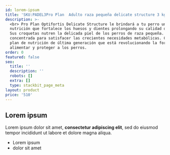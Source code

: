 ```yaml
---
id: lorem-ipsum
title: 'SKU:PADEL3Pro Plan  Adulto raza pequeña delicate structure 3 kg'
description: >-
  <br> Pro Plan Optifortis Delicate Structure le brindará a tu perro una
  nutrición que fortalece los huesos y dientes prolongando su calidad de vida.
  Sus croquetas nutren la delicada piel de los perros de raza pequeña. Nutrición
  concentrada para satisfacer las crecientes necesidades metabólicas. Conoce el
  plan de nutrición de última generación que está revolucionando la forma de
  alimentar y proteger a los perros.
order: 0
featured: false
seo:
  title: ''
  description: ''
  robots: []
  extra: []
  type: stackbit_page_meta
layout: product
price: '510'
---
```

## Lorem ipsum

Lorem ipsum dolor sit amet, **consectetur adipiscing elit**, sed do eiusmod tempor incididunt ut labore et dolore magna aliqua.

- Lorem ipsum
- dolor sit amet